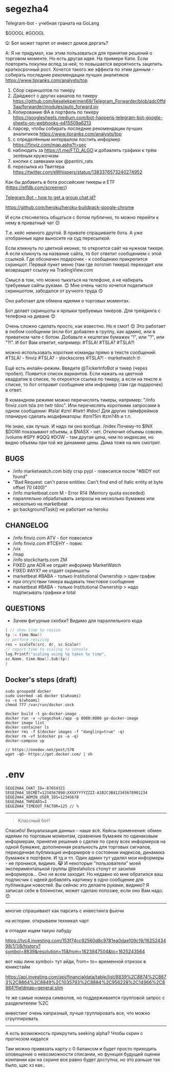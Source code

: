 # segezha4

Telegram-bot - учебная граната на GoLang

$GOOGL #GOOGL

Q: Бот может таргет от инвест домов дергать?

A: Я не придумал, как этим пользоваться для принятия решений о торговом моменте. Но есть другая идея. На примере Кати. Если повторять покупки вслед за ней, то повышается вероятность зацепить краткосрочный рост. Хочется такого же эффекта по этим данным - собирать последние рекомендации лучших аналитиков https://www.tipranks.com/analysts/top

1. Сбор скриншотов по тикеру
2. Дайджест с других каналов по тикеру https://github.com/keselekpermen69/Telegram_Forwarder/blob/adc0ffd3aa/forwarder/modules/auto_forward.py
3. Копирование ФА в портфель по тикеру https://googlesheets.medium.com/bot-happens-telegram-bot-google-sheets-on-webhooks-e415509a6213
4. парсер, чтобы собирать последние рекомендации лучших аналитиков https://www.tipranks.com/analysts/top
5. с определённым интервалом постить информер https://finviz.com/map.ashx?t=sec
6. наблюдать за https://t.me/FTD_ALGO и добавлять графики к трём зелёным кружочкам
7. кнопки с заявками как @pantini_rats
8. пересылка из Твиттера https://twitter.com/eWhispers/status/1383376573240274952

Как бы добавить в бота российские тикеры и ETF (https://etfdb.com/screener/)

[Telegram Bot - how to get a group chat id?](https://stackoverflow.com/questions/32423837/telegram-bot-how-to-get-a-group-chat-id)

https://github.com/heroku/heroku-buildpack-google-chrome

И если стесняетесь общаться с ботом публично, то можно перейти к нему в приватный чат 😊

Т.е. кейс немного другой. В привате спрашиваете бота. А уже отобранные идеи выносите на суд пересылкой.

Если кликнуть по цветной иконке, то откроется сайт на нужном тикере. А если кликнуть на название сайта, то бот ответит сообщением с этой ссылкой. Где обозначен подарочек - к сообщению прикрепится скриншот.
Первый пункт меню (там где логотип тикера) переходит или возвращает ссылку на TradingView.com

Смысл в том, что можно тыкаться на телефоне, а не набирать требуемые сайты руками. 😊
Мне очень часто хочется поделиться скриншотом, забодался от ручного труда 😊

Оно работает для обмена идеями о торговых моментах.

Бот делает скриншоты и ярлыки требуемых тикеров. Для трейдинга с телефона на диване 😊

Очень сложно сделать просто, как известно. Но я смог! 😊 Это работает в любом сообщении (если бот добавлен в группу, как админ), или в приватном чате с ботом. Добавьте к хештегам бумажек "!", или "?", или "?!". И бот Вам ответит, например: #TSLA! #TSLA? #TSLA?!

можно использовать короткие команды прямо в тексте сообщений: #TSLA! - finviz #TSLA? - stockscores #TSLA?! - marketwatch 🤓

Ещё есть инлайн-режим. Введите @TickerInfoBot и тикер (через пробел). Появится список вариантов. Если нажать на цветной квадратик в списке, то откроется ссылка по тикеру, а если на тексте в списке, то бот отправит сообщение или информер (там где подарочек) в ответ.

В командном режиме можно перечислять тикеры, например: "/info finviz.com tsla zm twtr tdoc". Или перечислять короткими запросами в одном сообщении: #tsla! #zm! #twtr! #tdoc! Для других таймфреймов планирую сделать модификаторы: #zm?5m #zm?4h и т.п.

Не знаю, как лучше. И надо ли оно вообще.
/index Почему-то $INX $DOWI показывают объемы, а $NASX - нет. Отключил объемы совсем.
/volume \#SPY \#QQQ \#DOW - там другая цена, чем по индексам, но видно объемы при той же динамике цены. Дима тоже на них смотрит.

## BUGS

- /info marketwatch.com bidy crsp pypl - повесился после "#BIDY not found"
- "Bad Request: can't parse entities: Can't find end of Italic entity at byte offset 70 (400)"
- /info marketbeat.com M - Error R14 (Memory quota exceeded)
- параллельно обрабатывать запросы на несколько бумажек или несколько на marketbeat
- go backgroundTask() не работает на heroku

## CHANGELOG

- /info finviz.com ATV - бот повесился
- /info finviz.com #TCEHY - повис
- /vix
- /map
- /info stockcharts.com ZM
- FIXED для ADR не отдаёт информер MarketWatch
- FIXED \#AYX? не отдаёт скриншоты
- marketbeat #BABA - только Institutional Ownership > один график
- при отсутствии тикера выдавать текстовое сообщение
- marketbeat #BABA - только Institutional Ownership > надо подписывать графики и total

## QUESTIONS

- Зачем фигурные скобки? Видимо для параллельного кода

```go
{ // show time to resize
tp := time.Now()
// perform resizing
res = scaleTo(src, dr, sc.Scaler)
// report time to scaling to console
log.Printf("scaling using %q takes %v time",
sc.Name, time.Now().Sub(tp))
}
```

## Docker's steps (draft)

```
sudo groupadd docker
sudo usermod -aG docker $(whoami)
su -s $(whoami)
chmod 777 /var/run/docker.sock

docker build -t go-docker-image .
docker run -v ~/segezha4:/app -p 8080:8080 go-docker-image
docker image list
docker container ls
docker rmi -f $(docker images -f "dangling=true" -q)
docker rm -vf $(docker ps -a -q)
docker-compose up

// https://onedev.net/post/578
wget -qO- https://get.docker.com/ | sh
```

# .env

```
SEGEZHA4_CHAT_ID=-87654321
SEGEZHA4_SECRET=1234567890:XXXXYYYYZZZZ-A1B2C3B412345678901234
SEGEZHA4_ADMIN_USER_IDS=12345678
SEGEZHA4_THREADS=2
SEGEZHA4_TIMEOUT_FACTOR=125 // %
```

---

> Классный бот!

Спасибо! Визуализация данных - наше всё. Кейсы применения: обмен идеями по торговым моментам, сравнение бумажек по одинаковым информерам, принятие решения о сделке по срезу всех информеров на одной бумажке, дополненная реальность для торговых сигналов, периодичная публикация информеров о состоянии индексов, динамика бумажек в портфеле. И тд и тп. Один админ тут удалял мои информеры - не проникся, видимо. 😹 И некоторые "пользователи" моей экспериментальной группы @teslaholics стонут от засилия информеров... Оно не всем заходит. Но недавно ко мне обратился ваш подписчик с идеей добавлять картинку в одно сообщение для публикации новостей. Вы сейчас это делаете руками, видимо? Я записал себе в блокнотик, может сделаю попозже, если оно Вам надо. 😊

---

многие спрашивают как парсить с инвестинга фьючи

на истории. открываем техникал чарт

в отладке ищем такую лабуду

https://tvc4.investing.com/153f74cc92560d8c9781ea0dae109c19/1625243498/1/1/8/history?symbol=8839&resolution=15&from=1623947504&to=1625243564

вот наш линк symbol= тут айди, from= to= временной отрезок в юникстайм

https://api.investing.com/api/financialdata/table/list/8839%2C8874%2C8873%2C8864%2C8849%2C1035793%2C8884%2C956228%2C14966%2C8984?fieldmap=general.slim

те же самые номера символов, но поддерживается групповой запрос с разделителем %2C

инвестинг очень капризный, лучше группировать все, что можно сгруппировать

---

А есть возможность прикрутить seeking alpha? Чтобы скрин с прогнозом кидался

Там можно привязать карту с 0 балансом и будет просто приходить оповещение о невозможности списании, но функция будущей оценки компании как на скрине все равно будет доступна, но это раньше так было, щас хз как..
